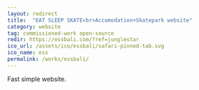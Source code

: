 ```yaml
---
layout: redirect
title:  "EAT SLEEP SKATE<br>Accomodation+Skatepark website"
category: website
tag: commissioned-work open-source
redir: https://essbali.com/?ref=junglestar
ico_url: /assets/ico/essbali/safari-pinned-tab.svg
ico_name: ess
permalink: /works/essbali/
---
```


Fast simple website.
